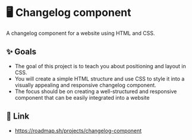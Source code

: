 # 🖥️ Changelog component

A changelog component for a website using HTML and CSS.

## ✨ Goals

- The goal of this project is to teach you about positioning and layout in CSS.
- You will create a simple HTML structure and use CSS to style it into a visually appealing and responsive changelog component.
- The focus should be on creating a well-structured and responsive component that can be easily integrated into a website

## 🔗 Link

- https://roadmap.sh/projects/changelog-component
